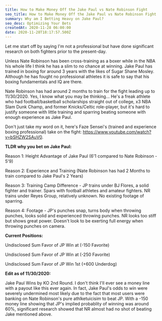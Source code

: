 ```yaml
---
title: How to Make Money Off the Jake Paul vs Nate Robinson Fight
seo_title: How to Make Money Off the Jake Paul vs Nate Robinson Fight
summary: Why am I Betting Heavy on Jake Paul?
seo_desc: Optimizing Your Bets
createdAt: 2020-11-28 06:00:00
date: 2020-11-28T18:17:57.500Z
---
```

Let me start off by saying I'm not a professional but have done significant research on both fighters prior to the present-day.

Unless Nate Robinson has been cross-training as a boxer while in the NBA his whole life I think he has a slim to no chance at winning. Jake Paul has trained in boxing for around 3 years with the likes of Sugar Shane Mosley. Although he has fought no professional athletes it is safe to say that his boxing fundamentals and IQ are there.

Nate Robinson has had around 2 months to train for the fight leading up to 11/30/2020. Yes, I know what you may be thinking... He's a freak athlete who had football/basketball scholarships straight out of college, x3 NBA Slam Dunk Champ, and former Knicks/Celtic role-player, but it's hard to justify someone with little training and sparring beating someone with enough experience as Jake Paul.

Don't just take my word on it, here's Faze Sensei's (trained and experience boxing professional) take on the fight: https://www.youtube.com/watch?v=bSHZW2SAuV0.

**TLDR why you bet on Jake Paul:**

Reason 1: Height Advantage of Jake Paul (6'1 compared to Nate Robinson - 5'9)

Reason 2: Experience and Training (Nate Robinson has had 2 Months to train compared to Jake Paul's 2 Years)

Reason 3: Training Camp Difference - JP trains under BJ Flores, a solid fighter and trainer. Spars with football athletes and amateur fighters. NR trains under Reyes Group, relatively unknown. No existing footage of sparring.

Reason 4: Footage - JP's punches snap, turns body when throwing punches, looks solid and experienced throwing punches. NR looks too stiff but shows great power. Doesn't look to be exerting full energy when throwing punches on camera.

**Current Positions:** 

Undisclosed Sum Favor of JP Win at (-150 Favorite) 

Undisclosed Sum Favor of JP Win at (-250 Favorite) 

Undisclosed Sum Favor of JP Win 1st (+600 Underdog) 

**Edit as of 11/30/2020:** 

Jake Paul Wins by KO 2nd Round. I don't think I'll ever see a money line with a payout like this ever again. In fact, Jake Paul's odds to win were severely undermined most likely due to the fact that most users were banking on Nate Robinson's pure athlketuicisim to beat JP. With a -150 money line showing that JP's implied probablity of winning was around 60%, significant research showed that NR almost had no shot of beating Jake mentioned above. 
